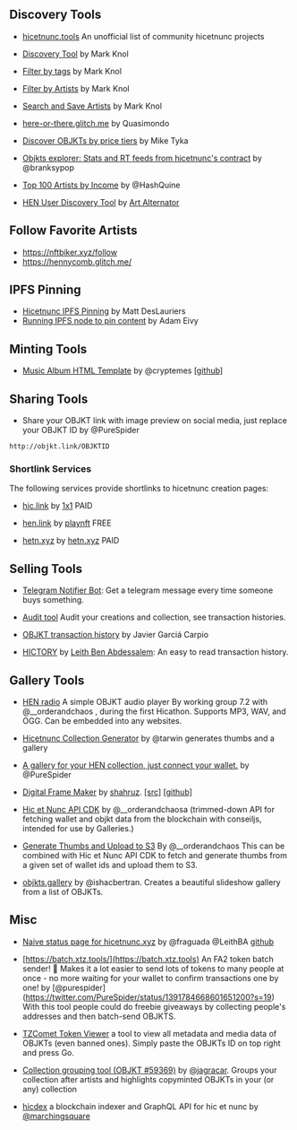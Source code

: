 ## Discovery Tools

* [hicetnunc.tools](https://hicetnunc.tools) An unofficial list of community hicetnunc projects

* [Discovery Tool](https://projects.stroep.nl/hicetnunc/#discover) by Mark Knol

* [Filter by tags](https://projects.stroep.nl/hicetnunc/#tags) by Mark Knol

* [Filter by Artists](https://projects.stroep.nl/hicetnunc/#artists) by Mark Knol

* [Search and Save Artists](https://projects.stroep.nl/hicetnunc/#artists) by Mark Knol

* [here-or-there.glitch.me](https://here-or-there.glitch.me/) by Quasimondo

* [Discover OBJKTs by price tiers](https://hicetnunc.miketyka.com) by Mike Tyka

* [Objkts explorer: Stats and RT feeds from hicetnunc's contract](https://objkts.xyz/) by @branksypop

* [Top 100 Artists by Income](https://hashquine.github.io/hicetnunc/artists-by-income-3/index.html) by @HashQuine

* [HEN User Discovery Tool](https://karengin.com/hen/#tz1ZuRLk8zSwHB9T9FzDQqsiryXprLrH5xF2) by [Art Alternator](https://twitter.com/aalternator) 

## Follow Favorite Artists
* https://nftbiker.xyz/follow
* https://hennycomb.glitch.me/

## IPFS Pinning

* [Hicetnunc IPFS Pinning](https://gist.github.com/mattdesl/47f4ea12ea131eed8401bdacf95a1f47) by Matt DesLauriers
* [Running IPFS node to pin content](https://twitter.com/antic/status/1374417104489697283?s=20) by Adam Eivy

## Minting Tools
* [Music Album HTML Template](https://www.hicetnunc.xyz/objkt/25359) by @cryptemes [[github]](https://github.com/EMES77/HEN_MusicAlbum_Template/releases/download/v2.0/CRYPTEMES_HEN_MusicAlbum_Template.zip)

## Sharing Tools
* Share your OBJKT link with image preview on social media, just replace your OBJKT ID by @PureSpider

```http://objkt.link/OBJKTID```

### Shortlink Services
The following services provide shortlinks to hicetnunc creation pages:

* [hic.link](https://hic.link) by [1x1](https://twitter.com/1x1_NFT) PAID

* [hen.link](https://hen.link/) by [playnft](https://twitter.com/playnft) FREE

* [hetn.xyz](https://hetn.xyz) by [hetn.xyz](https://hetn.xyz) PAID

## Selling Tools
* [Telegram Notifier Bot](https://tzsnt.fr/): Get a telegram message every time someone buys something.

* [Audit tool](https://hicetnunc.miketyka.com/audit) Audit your creations and collection, see transaction histories.

* [OBJKT transaction history](https://hicetnunc.xyz/objkt/46415) by Javier Garciá Carpio

* [HICTORY](https://hictory.glitch.me/#tz2HwP1JKEjEy4H8RxPMkoHWuSzUWZsRSC3R) by [Leith Ben Abdessalem](https://twitter.com/LeithBA): An easy to read transaction history.

## Gallery Tools

* [HEN radio](https://hicetnunc.tools/radio) A simple OBJKT audio player By working group 7.2 with @__orderandchaos , during the first Hicathon. Supports MP3, WAV, and OGG. Can be embedded into any websites.

* [Hicetnunc Collection Generator](https://github.com/tarwin/hicetnunc-collection-generator) by @tarwin generates thumbs and a gallery

* [A gallery for your HEN collection, just connect your wallet.](https://hen-gallery.herokuapp.com/) by @PureSpider

* [Digital Frame Maker](https://primitive-objkts.gimmix.org/) by [shahruz](https://github.com/shahruz). [[src]](https://github.com/gimmix-org/primitive-objkts) [[github]](https://github.com/gimmix-org/primitive-objkts)

* [Hic et Nunc API CDK](https://github.com/OrderAndCh4oS/hicetnunc-api-cdk) by @__orderandchaosa (trimmed-down API for fetching wallet and objkt data from the blockchain with conseiljs, intended for use by Galleries.)

* [Generate Thumbs and Upload to S3](https://github.com/OrderAndCh4oS/hicetnunc-generate-thumbs-and-upload-to-s3) By @__orderandchaos
This can be combined with Hic et Nunc API CDK to fetch and generate thumbs from a given set of wallet ids and upload them to S3. 

* [objkts.gallery](https://objkts.gallery) by @ishacbertran. Creates a beautiful slideshow gallery from a list of OBJKTs.

## Misc
* [Naive status page for hicetnunc.xyz](https://hicetnuncstatus.herokuapp.com/) by @fraguada @LeithBA [github](https://github.com/fraguada/hicetnuncstatus)

* [https://batch.xtz.tools/](https://batch.xtz.tools) An FA2 token batch sender! 🥳 Makes it a lot easier to send lots of tokens to many people at once - no more waiting for your wallet to confirm transactions one by one! by [@purespider] (https://twitter.com/PureSpider/status/1391784668601651200?s=19) With this tool people could do freebie giveaways by collecting people's addresses and then batch-send OBJKTS.

* [TZComet Token Viewer](https://tzcomet.io/#/token/KT1RJ6PbjHpwc3M5rw5s2Nbmefwbuwbdxton/6291%3Falways-show-multimedia%3Dtrue) a tool to view all metadata and media data of OBJKTs (even banned ones). Simply paste the OBJKTs ID on top right and press Go.

* [Collection grouping tool (OBJKT #59369)](https://www.hicetnunc.xyz/objkt/59369) by [@jagracar](https://twitter.com/jagracar). Groups your collection after artists and highlights copyminted OBJKTs in your (or any) collection

* [hicdex](https://hicdex.com/) a blockchain indexer and GraphQL API for hic et nunc by [@marchingsquare](https://twitter.com/marchingsquare)